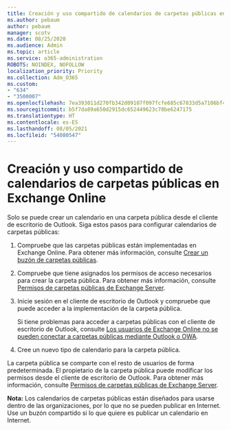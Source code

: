 ```yaml
---
title: Creación y uso compartido de calendarios de carpetas públicas en Exchange Online
ms.author: pebaum
author: pebaum
manager: scotv
ms.date: 08/25/2020
ms.audience: Admin
ms.topic: article
ms.service: o365-administration
ROBOTS: NOINDEX, NOFOLLOW
localization_priority: Priority
ms.collection: Adm_O365
ms.custom:
- "634"
- "3500007"
ms.openlocfilehash: 7ea393011d270fb342d09107f097fcfe685c67833d5a7106bf46b3c7fab0e352
ms.sourcegitcommit: b5f7da89a650d2915dc652449623c78be6247175
ms.translationtype: HT
ms.contentlocale: es-ES
ms.lasthandoff: 08/05/2021
ms.locfileid: "54080547"
---
```

# <a name="create-and-share-public-folder-calendars-in-exchange-online"></a>Creación y uso compartido de calendarios de carpetas públicas en Exchange Online

Solo se puede crear un calendario en una carpeta pública desde el cliente de escritorio de Outlook. Siga estos pasos para configurar calendarios de carpetas públicas:

1. Compruebe que las carpetas públicas están implementadas en Exchange Online. Para obtener más información, consulte [Crear un buzón de carpetas públicas](https://docs.microsoft.com/exchange/collaboration-exo/public-folders/create-public-folder-mailbox). 

2. Compruebe que tiene asignados los permisos de acceso necesarios para crear la carpeta pública. Para obtener más información, consulte [Permisos de carpetas públicas de Exchange Server](https://support.microsoft.com/help/2573274/public-folder-permissions-for-exchange-server). 
  
3. Inicie sesión en el cliente de escritorio de Outlook y compruebe que puede acceder a la implementación de la carpeta pública.

    Si tiene problemas para acceder a carpetas públicas con el cliente de escritorio de Outlook, consulte [Los usuarios de Exchange Online no se pueden conectar a carpetas públicas mediante Outlook o OWA](https://aka.ms/pfcte).

4. Cree un nuevo tipo de calendario para la carpeta pública.

La carpeta pública se comparte con el resto de usuarios de forma predeterminada. El propietario de la carpeta pública puede modificar los permisos desde el cliente de escritorio de Outlook. Para obtener más información, consulte [Permisos de carpetas públicas de Exchange Server](https://support.microsoft.com/help/2573274/public-folder-permissions-for-exchange-server).

**Nota:** Los calendarios de carpetas públicas están diseñados para usarse dentro de las organizaciones, por lo que no se pueden publicar en Internet. Use un buzón compartido si lo que quiere es publicar un calendario en Internet.